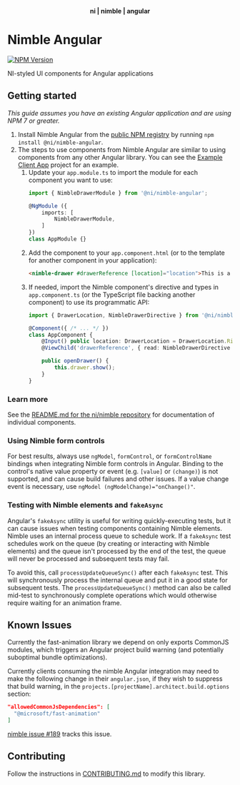 <div align="center">
    <p><b>ni | nimble | angular</b></p>
</div>

# Nimble Angular

[![NPM Version](https://img.shields.io/npm/v/@ni/nimble-angular.svg)](https://www.npmjs.com/package/@ni/nimble-angular)

NI-styled UI components for Angular applications

## Getting started

*This guide assumes you have an existing Angular application and are using NPM 7 or greater.*

1. Install Nimble Angular from the [public NPM registry](https://www.npmjs.com/package/@ni/nimble-angular) by running `npm install @ni/nimble-angular`.
2. The steps to use components from Nimble Angular are similar to using components from any other Angular library. You can see the [Example Client App](/angular-workspace/projects/example-client-app) project for an example.
   1. Update your `app.module.ts` to import the module for each component you want to use:
        ```ts
        import { NimbleDrawerModule } from '@ni/nimble-angular';

        @NgModule ({
            imports: [
                NimbleDrawerModule,
            ]
        })
        class AppModule {}
        ```
   2. Add the component to your `app.component.html` (or to the template for another component in your application):
        ```html
        <nimble-drawer #drawerReference [location]="location">This is a drawer</nimble-drawer>
        ```
   3. If needed, import the Nimble component's directive and types in `app.component.ts` (or the TypeScript file backing another component) to use its programmatic API: 
        ```ts
        import { DrawerLocation, NimbleDrawerDirective } from '@ni/nimble-angular';

        @Component({ /* ... */ })
        class AppComponent {
            @Input() public location: DrawerLocation = DrawerLocation.Right;
            @ViewChild('drawerReference', { read: NimbleDrawerDirective }) public drawer: NimbleDrawerDirective;

            public openDrawer() {
                this.drawer.show();
            }
        }
        ```

### Learn more

See the [README.md for the ni/nimble repository](/README.md) for documentation of individual components.

### Using Nimble form controls

For best results, always use `ngModel`, `formControl`, or `formControlName` bindings when integrating Nimble form controls in Angular. Binding to the control's native value property or event (e.g. `[value]` or `(change)`) is not supported, and can cause build failures and other issues. If a value change event is necessary, use `ngModel (ngModelChange)="onChange()"`.

### Testing with Nimble elements and `fakeAsync`

Angular's `fakeAsync` utility is useful for writing quickly-executing tests, but it can cause issues when testing components containing Nimble elements. Nimble uses an internal process queue to schedule work. If a `fakeAsync` test schedules work on the queue (by creating or interacting with Nimble elements) and the queue isn't processed by the end of the test, the queue will never be processed and subsequent tests may fail.

To avoid this, call `processUpdateQueueSync()` after each `fakeAsync` test. This will synchronously process the internal queue and put it in a good state for subsequent tests. The `processUpdateQueueSync()` method can also be called mid-test to synchronously complete operations which would otherwise require waiting for an animation frame.

## Known Issues

Currently the fast-animation library we depend on only exports CommonJS modules, which triggers an Angular project build warning (and potentially suboptimal bundle optimizations).

Currently clients consuming the nimble Angular integration may need to make the following change in their `angular.json`, if they wish to suppress that build warning, in the `projects.[projectName].architect.build.options` section:
```json
"allowedCommonJsDependencies": [
  "@microsoft/fast-animation"
]
```

[nimble issue #189](https://github.com/ni/nimble/issues/189) tracks this issue.

## Contributing

Follow the instructions in [CONTRIBUTING.md](/angular-workspace/projects/ni/nimble-angular/CONTRIBUTING.md) to modify this library.
